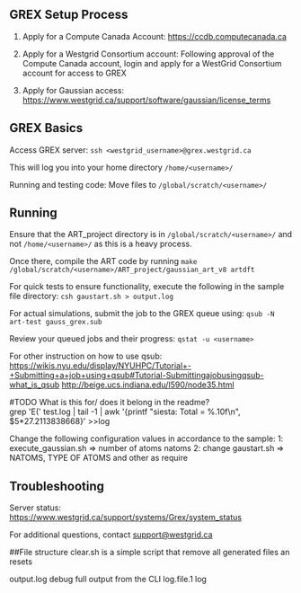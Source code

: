 
## GREX Setup Process    
 
1. Apply for a Compute Canada Account:
https://ccdb.computecanada.ca
 
2. Apply for a Westgrid Consortium account:
	Following approval of the Compute Canada account, login and apply for a WestGrid 
  Consortium account for access to GREX
 
3. Apply for Gaussian access:
https://www.westgrid.ca/support/software/gaussian/license_terms
 
 
## GREX Basics 
 
Access GREX server:
    `ssh <westgrid_username>@grex.westgrid.ca`
 
This will log you into your home directory
	`/home/<username>/`
 
Running and testing code:
	Move files to 
    `/global/scratch/<username>/`
 
## Running 
 
Ensure that the ART_project directory is in `/global/scratch/<username>/` and not `/home/<username>/` as this is a heavy process. 

Once there, compile the ART code by running 
    `make /global/scratch/<username>/ART_project/gaussian_art_v8 artdft`
 
For quick tests to ensure functionality, execute the following in the sample file directory:
	`csh gaustart.sh > output.log`
	
For actual simulations, submit the job to the GREX queue using:
    `qsub -N art-test gauss_grex.sub`

Review your queued jobs and their progress:
    `qstat -u <username>`

For other instruction on how to use qsub:
https://wikis.nyu.edu/display/NYUHPC/Tutorial+-+Submitting+a+job+using+qsub#Tutorial-Submittingajobusingqsub-what_is_qsub
http://beige.ucs.indiana.edu/I590/node35.html

#TODO 
What is this for/ does it belong in the readme?  
grep 'E(' test.log | tail -1 | awk '{printf "siesta:         Total =  %.10f\n", $5*27.2113838668}' >>log

Change the following configuration values in accordance to the sample:
1: execute_gaussian.sh => number of atoms natoms
2: change gaustart.sh => NATOMS, TYPE OF ATOMS and other as require 
 
 
## Troubleshooting
 
Server status: 
https://www.westgrid.ca/support/systems/Grex/system_status
 
For additional questions, contact support@westgrid.ca

##File structure 
clear.sh is a simple script that remove all generated files an resets 

output.log debug full output from the CLI
log.file.1
log
